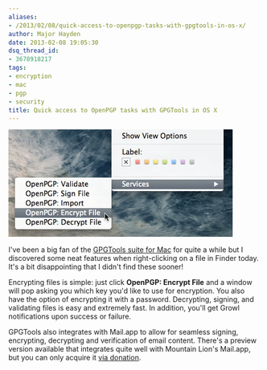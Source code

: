 ```yaml
---
aliases:
- /2013/02/08/quick-access-to-openpgp-tasks-with-gpgtools-in-os-x/
author: Major Hayden
date: 2013-02-08 19:05:30
dsq_thread_id:
- 3678918217
tags:
- encryption
- mac
- pgp
- security
title: Quick access to OpenPGP tasks with GPGTools in OS X
---
```


![1]

I've been a big fan of the [GPGTools suite for Mac][2] for quite a while but I discovered some neat features when right-clicking on a file in Finder today. It's a bit disappointing that I didn't find these sooner!

Encrypting files is simple: just click **OpenPGP: Encrypt File** and a window will pop asking you which key you'd like to use for encryption. You also have the option of encrypting it with a password. Decrypting, signing, and validating files is easy and extremely fast. In addition, you'll get Growl notifications upon success or failure.

GPGTools also integrates with Mail.app to allow for seamless signing, encrypting, decrypting and verification of email content. There's a preview version available that integrates quite well with Mountain Lion's Mail.app, but you can only acquire it [via donation][3].

 [1]: /wp-content/uploads/2013/02/gpgtoolscontextmenu.jpg
 [2]: https://www.gpgtools.org/
 [3]: https://www.gpgtools.org/donate.html#donate-paypal